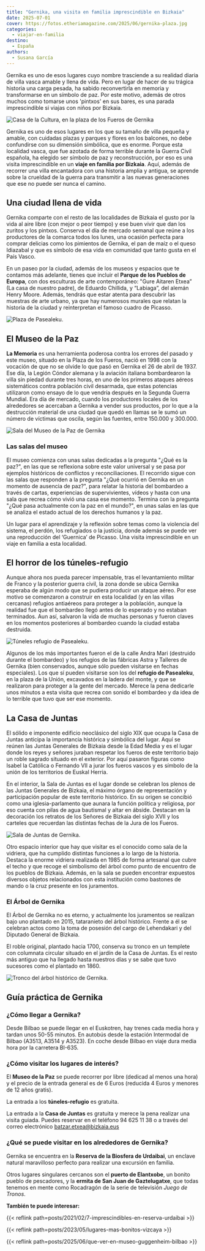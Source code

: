 ```yaml
---
title: "Gernika, una visita en familia imprescindible en Bizkaia"
date: 2025-07-01
cover: https://fotos.etheriamagazine.com/2025/06/gernika-plaza.jpg
categories: 
  - viajar-en-familia
destino: 
  - España
authors: 
  - Susana García
---
```


Gernika es uno de esos lugares cuyo nombre trasciende a su realidad diaria de villa 
vasca amable y llena de vida. Pero en lugar de hacer de su trágica historia una carga 
pesada, ha sabido reconvertirla en memoria y transformarse en un símbolo de paz. Por 
este motivo, además de otros muchos como tomarse unos 'pintxos' en sus bares, es una 
parada imprescindible si viajas con niños por Bizkaia. 

![Casa de la Cultura, en la plaza de los Fueros de Gernika](https://fotos.etheriamagazine.com/2025/06/Gernika-casa-cultura.jpg "Casa de la Cultura, en la plaza de los Fueros. © Susana Garcia")

Gernika es uno de esos lugares en los que su tamaño de villa pequeña y amable, con 
cuidadas plazas y parques y flores en los balcones, no debe confundirse con su dimensión 
simbólica, que es enorme. Porque esta localidad vasca, que fue azotada de forma terrible 
durante la Guerra Civil española, ha elegido ser símbolo de paz y reconstrucción, por 
eso es una visita imprescindible en un **viaje en familia por Bizkaia**. Aquí, además de 
recorrer una villa encantadora con una historia amplia y antigua, se aprende sobre la 
crueldad de la guerra para transmitir a las nuevas generaciones que ese no puede ser 
nunca el camino. 

## Una ciudad llena de vida

Gernika comparte con el resto de las localidades de Bizkaia el gusto por la vida al aire 
libre (con mejor o peor tiempo) y ese buen vivir que dan los zuritos y los pintxos. 
Conserva el día de mercado semanal que reúne a los productores de la comarca todos los 
lunes, una ocasión perfecta para comprar delicias como los pimientos de Gernika, el pan 
de maíz o el queso Idiazabal y que es símbolo de esa vida en comunidad que tanto gusta 
en el País Vasco. 

En un paseo por la ciudad, además de los museos y espacios que te contamos más adelante, 
tienes que incluir el **Parque de los Pueblos de Europa**, con dos esculturas de arte 
contemporáneo: "Gure Aitaren Etxea” (La casa de nuestro padre), de Eduardo Chillida, y 
“Labiaga”, del alemán Henry Moore. Además, tendrás que estar atenta para descubrir las 
muestras de arte urbano, ya que hay numerosos murales que relatan la historia de la 
ciudad y reinterpretan el famoso cuadro de Picasso. 

![Plaza de Pasealeku.](https://fotos.etheriamagazine.com/2025/06/gernika-plaza.jpg "Plaza de Pasealeku. © Susana García")

## El Museo de la Paz

**La Memoria** es una herramienta poderosa contra los errores del pasado y este museo, 
situado en la Plaza de los Fueros, nació en 1998 con la vocación de que no se olvide lo 
que pasó en Gernika el 26 de abril de 1937. Ese día, la Legión Cóndor alemana y la 
aviación italiana bombardearon la villa sin piedad durante tres horas, en uno de los 
primeros ataques aéreos sistemáticos contra población civil desarmada, que estas 
potencias utilizaron como ensayo de lo que vendría después en la Segunda Guerra Mundial. 
Era día de mercado, cuando los productores locales de los alrededores se acercaban a 
Gernika a vender sus productos, por lo que a la destrucción material de una ciudad que 
quedó en llamas se le sumó un número de víctimas que oscila, según las fuentes, entre 
150.000 y 300.000. 

![Sala del Museo de la Paz de Gernika](https://fotos.etheriamagazine.com/2025/06/gernika-casa-de-la-paz-sala.jpg "Sala del Museo de la Paz. © Susana García")

### Las salas del museo

El museo comienza con unas salas dedicadas a la pregunta "¿Qué es la paz?", en las que 
se reflexiona sobre este valor universal y se pasa por ejemplos históricos de conflictos 
y reconciliaciones. El recorrido sigue con las salas que responden a la pregunta "¿Qué 
ocurrió en Gernika en un momento de ausencia de paz?", para relatar la historia del 
bombardeo a través de cartas, experiencias de supervivientes, vídeos y hasta con una 
sala que recrea cómo vivió una casa ese momento. Termina con la pregunta "¿Qué pasa 
actualmente con la paz en el mundo?", en unas salas en las que se analiza el estado 
actual de los derechos humanos y la paz. 

Un lugar para el aprendizaje y la reflexión sobre temas como la violencia del sistema, 
el perdón, los refugiados o la justicia, donde además se puede ver una reproducción del 
‘Guernica’ de Picasso. Una visita imprescindible en un viaje en familia a esta 
localidad. 

## El horror de los túneles-refugio

Aunque ahora nos pueda parecer impensable, tras el levantamiento militar de Franco y la 
posterior guerra civil, la zona donde se ubica Gernika esperaba de algún modo que se 
pudiera producir un ataque aéreo. Por ese motivo se comenzaron a construir en esta 
localidad (y en las villas cercanas) refugios antiaéreos para proteger a la población, 
aunque la realidad fue que el bombardeo llegó antes de lo esperado y no estaban 
terminados. Aun así, salvaron la vida de muchas personas y fueron claves en los momentos 
posteriores al bombardeo cuando la ciudad estaba destruida. 

![Túneles refugio de Pasealeku.](https://fotos.etheriamagazine.com/2025/06/gernika-refugios.jpg "Túneles refugio de Pasealeku. © Susana García")

Algunos de los más importantes fueron el de la calle Andra Mari (destruido durante el 
bombardeo) y los refugios de las fábricas Astra y Talleres de Gernika (bien conservados, 
aunque sólo pueden visitarse en fechas especiales). Los que sí pueden visitarse son los 
del **refugio de Pasealeku**, en la plaza de la Unión, excavados en la ladera del monte, 
y que se realizaron para proteger a la gente del mercado. Merece la pena dedicarle unos 
minutos a esta visita que recrea con sonido el bombardeo y da idea de lo terrible que 
tuvo que ser ese momento. 

## La Casa de Juntas

El sólido e imponente edificio neoclásico del siglo XIX que ocupa la Casa de Juntas 
anticipa la importancia histórica y simbólica del lugar. Aquí se reúnen las Juntas 
Generales de Bizkaia desde la Edad Media y es el lugar donde los reyes y señores juraban 
respetar los fueros de este territorio bajo un roble sagrado situado en el exterior. Por 
aquí pasaron figuras como Isabel la Católica o Fernando VII a jurar los fueros vascos y 
es símbolo de la unión de los territorios de Euskal Herria. 

En el interior, la Sala de Juntas es el lugar donde se celebran los plenos de las Juntas 
Generales de Bizkaia, el máximo órgano de representación y participación popular de este 
territorio histórico. En su origen se concibió como una iglesia-parlamento que aunara la 
función política y religiosa, por eso cuenta con pilas de agua bautismal y altar en 
ábside. Destacan en la decoración los retratos de los Señores de Bizkaia del siglo XVII 
y los carteles que recuerdan las distintas fechas de la Jura de los Fueros. 

![Sala de Juntas de Gernika.](https://fotos.etheriamagazine.com/2025/06/gernika-sala-juntas.jpg "Sala de Juntas de Gernika. © Susana Garcia")

Otro espacio interior que hay que visitar es el conocido como sala de la vidriera, que 
ha cumplido distintas funciones a lo largo de la historia. Destaca la enorme vidriera 
realizada en 1985 de forma artesanal que cubre el techo y que recoge el simbolismo del 
árbol como punto de encuentro de los pueblos de Bizkaia. Además, en la sala se pueden 
encontrar expuestos diversos objetos relacionados con esta institución como bastones de 
mando o la cruz presente en los juramentos. 

### El Árbol de Gernika

El Árbol de Gernika no es eterno, y actualmente los juramentos se realizan bajo uno 
plantado en 2015, tataranieto del árbol histórico. Frente a él se celebran actos como la 
toma de posesión del cargo de Lehendakari y del Diputado General de Bizkaia. 

El roble original, plantado hacia 1700, conserva su tronco en un templete con columnata 
circular situado en el jardín de la Casa de Juntas. Es el resto más antiguo que ha 
llegado hasta nuestros días y se sabe que tuvo sucesores como el plantado en 1860. 

![Tronco del árbol histórico de Gernika.](https://fotos.etheriamagazine.com/2025/06/gernika-arbol-casa-juntas.jpg "Tronco del árbol histórico de Gernika. © Susana García")

## Guía práctica de Gernika

### ¿Cómo llegar a Gernika?

Desde Bilbao se puede llegar en el Euskotren, hay trenes cada media hora y tardan unos 
50-55 minutos. En autobús desde la estación Intermodal de Bilbao (A3513, A3514 y A3523). 
En coche desde Bilbao en viaje dura media hora por la carretera BI-635. 

### ¿Cómo visitar los lugares de interés?

El **Museo de la Paz** se puede recorrer por libre (dedicad al menos una hora) y el 
precio de la entrada general es de 6 Euros (reducida 4 Euros y menores de 12 años 
gratis). 

La entrada a los **túneles-refugio** es gratuita. 

La entrada a la **Casa de Juntas** es gratuita y merece la pena realizar una visita 
guiada. Puedes reservar en el teléfono 94 625 11 38 o a través del correo electrónico 
batzar.etxea@bizkaia.eus 

### ¿Qué se puede visitar en los alrededores de Gernika?

Gernika se encuentra en la **Reserva de la Biosfera de Urdaibai**, un enclave natural 
maravilloso perfecto para realizar una excursión en familia. 

Otros lugares singulares cercanos son el **puerto de Elantxobe**, un bonito pueblo de 
pescadores, y la **ermita de San Juan de Gaztelugatxe**, que todas tenemos en mente como 
Rocadragón de la serie de televisión _Juego de Tronos_. 

**También te puede interesar:** 

{{< reflink path=posts/2021/02/7-imprescindibles-en-reserva-urdaibai >}} 

{{< reflink path=posts/2023/05/lugares-mas-bonitos-vizcaya >}} 

{{< reflink path=posts/2025/06/que-ver-en-museo-guggenheim-bilbao >}}
